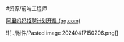 #资源/前端工程师

[阿里妈妈招聘计划开启 (qq.com)](https://mp.weixin.qq.com/s?__biz=MzkyMjU1Mzk3Ng==&mid=2247483715&idx=1&sn=b2da17b0377960c76684bfd6a3297ab0&chksm=c1f3da54f6845342a129342a916a24b58b28674340dd35b85819ef1f5fbdb86a88159a28969a&token=1734364549&lang=zh_CN#rd)

![[../附件/Pasted image 20240417150206.png]]
